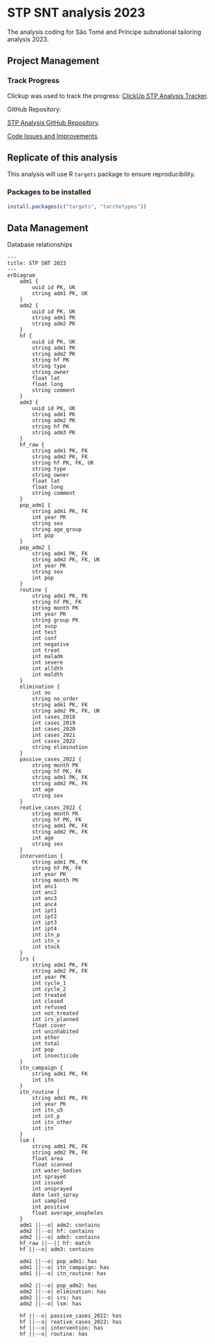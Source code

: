 # STP SNT analysis 2023
The analysis coding for São Tomé and Príncipe subnational tailoring analysis 2023.

## Project Management

### Track Progress

Clickup was used to track the progress: [ClickUp STP Analysis Tracker](https://app.clickup.com/9010032161/v/li/900202049906).

GitHub Repository:

[STP Analysis GitHub Repository](https://github.com/sepmein/stp_snt_2023). 

[Code Issues and Improvements](https://github.com/sepmein/stp_snt_2023/issues).

## Replicate of this analysis

This analysis will use R `targets` package to ensure reproducibility.

### Packages to be installed

```r
install.packages(c("targets", "tarchetypes"))
```

## Data Management

Database relationships

```mermaid
---
title: STP SNT 2023
---
erDiagram
    adm1 {
        uuid id PK, UK
        string adm1 PK, UK
    }
    adm2 {
        uuid id PK, UK
        string adm1 PK
        string adm2 PK
    }
    hf {
        uuid id PK, UK
        string adm1 PK
        string adm2 PK
        string hf PK
        string type
        string owner
        float lat
        float long
        string comment
    }
    adm3 {
        uuid id PK, UK
        string adm1 PK
        string adm2 PK
        string hf PK
        string adm3 PK
    }
    hf_raw {
        string adm1 PK, FK
        string adm2 PK, FK
        string hf PK, FK, UK
        string type
        string owner
        float lat
        float long
        string comment
    }
    pop_adm1 {
        string adm1 PK, FK
        int year PK
        string sex
        string age_group
        int pop
    }
    pop_adm2 {
        string adm1 PK, FK
        string adm2 PK, FK, UK
        int year PK
        string sex
        int pop
    }
    routine {
        string adm1 PK, FK
        string hf PK, FK
        string month PK
        int year PK
        string group PK
        int susp
        int test
        int conf
        int negative
        int treat
        int maladm
        int severe
        int alldth
        int maldth
    }
    elimination {
        int no
        string no_order
        string adm1 PK, FK
        string adm2 PK, FK, UK
        int cases_2018
        int cases_2019
        int cases_2020
        int cases_2021
        int cases_2022
        string elimination
    }
    passive_cases_2022 {
        string month PK
        string hf PK, FK
        string adm1 PK, FK
        string adm2 PK, FK
        int age
        string sex
    }
    reative_cases_2022 {
        string month PK
        string hf PK, FK
        string adm1 PK, FK
        string adm2 PK, FK
        int age
        string sex
    }
    intervention {
        string adm1 PK, FK
        string hf PK, FK
        int year PK
        string month PK
        int anc1
        int anc2
        int anc3
        int anc4
        int ipt1
        int ipt2
        int ipt3
        int ipt4
        int itn_p
        int itn_v
        int stock
    }
    irs {
        string adm1 PK, FK
        string adm2 PK, FK
        int year PK
        int cycle_1
        int cycle_2
        int treated
        int closed
        int refused
        int not_treated
        int irs_planned
        float cover
        int uninhabited
        int other
        int total
        int pop
        int insecticide
    }
    itn_campaign {
        string adm1 PK, FK
        int itn
    }
    itn_routine {
        string adm1 PK, FK
        int year PK
        int itn_u5
        int int_p
        int itn_other
        int itn
    }
    lsm {
        string adm1 PK, FK
        string adm2 PK, FK
        float area
        float scanned
        int water_bodies
        int sprayed
        int issued
        int unsprayed
        date last_spray
        int sampled
        int positive
        float average_anopheles
    }
    adm1 ||--o| adm2: contains
    adm2 ||--o| hf: contains
    adm2 ||--o| adm3: contains
    hf_raw ||--|| hf: match
    hf ||--o| adm3: contains

    adm1 ||--o| pop_adm1: has
    adm1 ||--o| itn_campaign: has
    adm1 ||--o| itn_routine: has

    adm2 ||--o| pop_adm2: has
    adm2 ||--o| elimination: has
    adm2 ||--o| irs: has
    adm2 ||--o| lsm: has
    
    hf ||--o| passive_cases_2022: has
    hf ||--o| reative_cases_2022: has
    hf ||--o| intervention: has
    hf ||--o| routine: has
```